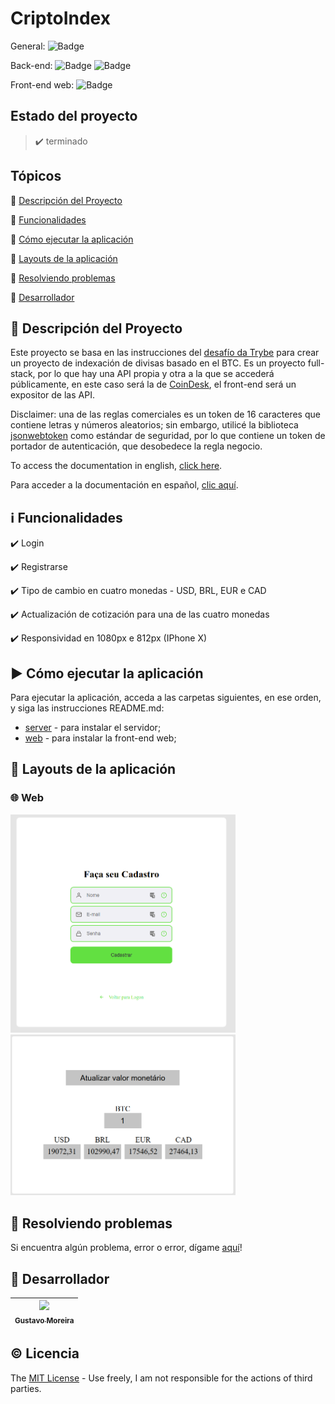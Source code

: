 # CriptoIndex

General: ![Badge](https://img.shields.io/badge/types-Flow%20%7C%20TypeScript-blue)

Back-end: ![Badge](https://img.shields.io/badge/node-%3E%3D%2012.18.2-brightgreen) ![Badge](https://img.shields.io/badge/PostgreSQL-v12.0-lightblue)

Front-end web: ![Badge](https://img.shields.io/badge/Bootcamp%20Rocketseat-ReactJS-blueviolet)

## Estado del proyecto

> :heavy_check_mark: terminado

## Tópicos

🔹 [Descripción del Proyecto](#link-descripción-del-proyecto)

🔹 [Funcionalidades](#information_source-funcionalidades)

🔹 [Cómo ejecutar la aplicación](#arrow_forward-como-ejecutar-la-aplicacion)

🔹 [Layouts de la aplicación](#scroll-layouts-de-la-aplicación)

🔹 [Resolviendo problemas](#hammer-resolviendo-problemas)

🔹 [Desarrollador](#octopus-Desarrollador)

## :link: Descripción del Proyecto

<p align="justify">
  
  Este proyecto se basa en las instrucciones del [desafío da Trybe](https://github.com/betrybe/technical-test) para crear un proyecto de indexación de divisas basado en el BTC. Es un proyecto full-stack, por lo que hay una API propia y otra a la que se accederá públicamente, en este caso será la de [CoinDesk](https://www.coindesk.com/coindesk-api), el front-end será un expositor de las API.
  
  Disclaimer: una de las reglas comerciales es un token de 16 caracteres que contiene letras y números aleatorios; sin embargo, utilicé la biblioteca [jsonwebtoken](https://www.npmjs.com/package/jsonwebtoken) como estándar de seguridad, por lo que contiene un token de portador de autenticación, que desobedece la regla negocio.

  To access the documentation in english, [click here](https://github.com/MGustav0/CriptoIndex/blob/main/README-us.md).
  
  Para acceder a la documentación en español, [clic aquí](https://github.com/MGustav0/CriptoIndex/blob/main/README-es.md).

</p>

## :information_source: Funcionalidades

✔️ Login

✔️ Registrarse

✔️ Tipo de cambio en cuatro monedas - USD, BRL, EUR e CAD

✔️ Actualización de cotización para una de las cuatro monedas

✔️ Responsividad en 1080px e 812px (IPhone X)

## :arrow_forward: Cómo ejecutar la aplicación

Para ejecutar la aplicación, acceda a las carpetas siguientes, en ese orden, y siga las instrucciones README.md:

- [server](https://github.com/MGustav0/CriptoIndex/blob/main/api) - para instalar el servidor;
- [web](https://github.com/MGustav0/CriptoIndex/blob/main/web) - para instalar la front-end web;

## :scroll: Layouts de la aplicación

### 🌐 Web

<img src="https://github.com/MGustav0/CriptoIndex/blob/main/extras/screenshots/web/01_-_register.png" width="360" heigth="640" />   <img src="https://github.com/MGustav0/CriptoIndex/blob/main/extras/screenshots/web/09_-_show_currencies.png" width="360" heigth="640" />

## :hammer: Resolviendo problemas

Si encuentra algún problema, error o error, dígame [aquí](https://github.com/MGustav0/CriptoIndex/issues)!

## :octopus: Desarrollador

| [<img src="https://avatars1.githubusercontent.com/u/18315899?s=460&u=54d9c6ea66f2b27120bf39dabe1d36ff22a92b9d&v=4>][(https://github.com/MGustav0](https://avatars1.githubusercontent.com/u/18315899?s=460&u=54d9c6ea66f2b27120bf39dabe1d36ff22a92b9d&v=4))" width=115><br><sub>Gustavo Moreira</sub>](https://github.com/MGustav0) |
| :---: |

## :copyright: Licencia

The [MIT License](https://opensource.org/licenses/MIT) - Use freely, I am not responsible for the actions of third parties.
